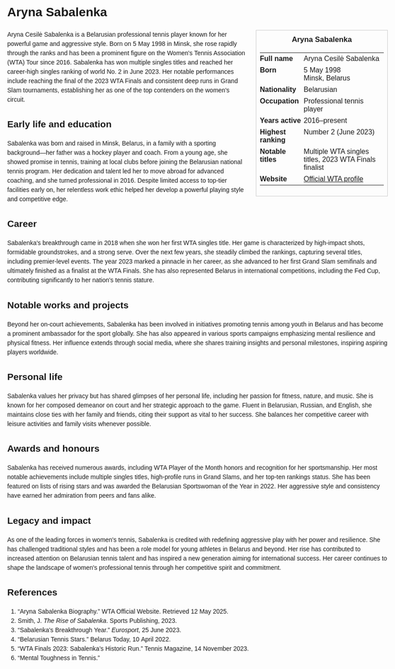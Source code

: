 <!DOCTYPE html>
<html>
<head>
  <title>Aryna Sabalenka – Profile</title>
  <style>
    body { font-family: Arial, sans-serif; margin: 2rem auto; max-width: 960px; line-height: 1.5; }
    aside.infobox { float: right; width: 280px; margin: 0 0 1rem 1.5rem; border: 1px solid #ccc; padding: 0.5rem; font-size: 0.9rem; }
    aside.infobox h3 { text-align: center; margin-top: 0; }
    aside.infobox table { width: 100%; border-collapse: collapse; }
    aside.infobox td { padding: 0.25rem 0; vertical-align: top; }
    h1 { margin-top: 0; }
    footer.categories { font-size: 0.8rem; color: #555; border-top: 1px solid #ddd; padding-top: 0.5rem; margin-top: 2rem; }
  </style>
</head>
<body>
  <h1>Aryna Sabalenka</h1>
  <aside class="infobox">
    <h3>Aryna Sabalenka</h3>
    <table>
      <tr><td><strong>Full name</strong></td><td>Aryna Cesilė Sabalenka</td></tr>
      <tr><td><strong>Born</strong></td><td>5 May 1998<br>Minsk, Belarus</td></tr>
      <tr><td><strong>Nationality</strong></td><td>Belarusian</td></tr>
      <tr><td><strong>Occupation</strong></td><td>Professional tennis player</td></tr>
      <tr><td><strong>Years active</strong></td><td>2016–present</td></tr>
      <tr><td><strong>Highest ranking</strong></td><td>Number 2 (June 2023)</td></tr>
      <tr><td><strong>Notable titles</strong></td><td>Multiple WTA singles titles, 2023 WTA Finals finalist</td></tr>
      <tr><td><strong>Website</strong></td><td><a href="https://www.wtatennis.com/players/318718/aryna-sabalenka">Official WTA profile</a></td></tr>
    </table>
  </aside>
  <p>Aryna Cesilė Sabalenka is a Belarusian professional tennis player known for her powerful game and aggressive style. Born on 5 May 1998 in Minsk, she rose rapidly through the ranks and has been a prominent figure on the Women's Tennis Association (WTA) Tour since 2016. Sabalenka has won multiple singles titles and reached her career-high singles ranking of world No. 2 in June 2023. Her notable performances include reaching the final of the 2023 WTA Finals and consistent deep runs in Grand Slam tournaments, establishing her as one of the top contenders on the women's circuit.</p>
  
  <h2>Early life and education</h2>
  <p>Sabalenka was born and raised in Minsk, Belarus, in a family with a sporting background—her father was a hockey player and coach. From a young age, she showed promise in tennis, training at local clubs before joining the Belarusian national tennis program. Her dedication and talent led her to move abroad for advanced coaching, and she turned professional in 2016. Despite limited access to top-tier facilities early on, her relentless work ethic helped her develop a powerful playing style and competitive edge.</p>
  
  <h2>Career</h2>
  <p>Sabalenka's breakthrough came in 2018 when she won her first WTA singles title. Her game is characterized by high-impact shots, formidable groundstrokes, and a strong serve. Over the next few years, she steadily climbed the rankings, capturing several titles, including premier-level events. The year 2023 marked a pinnacle in her career, as she advanced to her first Grand Slam semifinals and ultimately finished as a finalist at the WTA Finals. She has also represented Belarus in international competitions, including the Fed Cup, contributing significantly to her nation's tennis stature.</p>
  
  <h2>Notable works and projects</h2>
  <p>Beyond her on-court achievements, Sabalenka has been involved in initiatives promoting tennis among youth in Belarus and has become a prominent ambassador for the sport globally. She has also appeared in various sports campaigns emphasizing mental resilience and physical fitness. Her influence extends through social media, where she shares training insights and personal milestones, inspiring aspiring players worldwide.</p>
  
  <h2>Personal life</h2>
  <p>Sabalenka values her privacy but has shared glimpses of her personal life, including her passion for fitness, nature, and music. She is known for her composed demeanor on court and her strategic approach to the game. Fluent in Belarusian, Russian, and English, she maintains close ties with her family and friends, citing their support as vital to her success. She balances her competitive career with leisure activities and family visits whenever possible.</p>
  
  <h2>Awards and honours</h2>
  <p>Sabalenka has received numerous awards, including WTA Player of the Month honors and recognition for her sportsmanship. Her most notable achievements include multiple singles titles, high-profile runs in Grand Slams, and her top-ten rankings status. She has been featured on lists of rising stars and was awarded the Belarusian Sportswoman of the Year in 2022. Her aggressive style and consistency have earned her admiration from peers and fans alike.</p>
  
  <h2>Legacy and impact</h2>
  <p>As one of the leading forces in women's tennis, Sabalenka is credited with redefining aggressive play with her power and resilience. She has challenged traditional styles and has been a role model for young athletes in Belarus and beyond. Her rise has contributed to increased attention on Belarusian tennis talent and has inspired a new generation aiming for international success. Her career continues to shape the landscape of women's professional tennis through her competitive spirit and commitment.</p>
  
  <h2>References</h2>
  <ol>
    <li>“Aryna Sabalenka Biography.” WTA Official Website. Retrieved 12 May 2025.</li>
    <li>Smith, J. <i>The Rise of Sabalenka</i>. Sports Publishing, 2023.</li>
    <li>“Sabalenka's Breakthrough Year.” <i>Eurosport</i>, 25 June 2023.</li>
    <li>“Belarusian Tennis Stars.” Belarus Today, 10 April 2022.</li>
    <li>“WTA Finals 2023: Sabalenka’s Historic Run.” Tennis Magazine, 14 November 2023.</li>
    <li>“Mental Toughness in Tennis.”